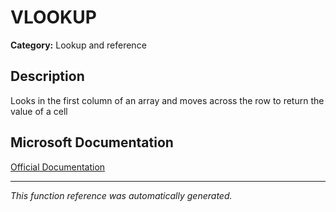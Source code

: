 # VLOOKUP

**Category:** Lookup and reference

## Description
Looks in the first column of an array and moves across the row to return the value of a cell

## Microsoft Documentation
[Official Documentation](https://support.microsoft.com//en-us/office/vlookup-function-0bbc8083-26fe-4963-8ab8-93a18ad188a1)

---
*This function reference was automatically generated.*
